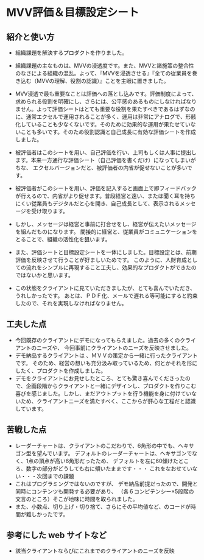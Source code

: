 # MVV評価＆目標設定シート

## 紹介と使い方

  - 組織課題を解決するプロダクトを作りました。
  
  - 組織課題の主なものは、MVVの浸透度です。また、MVVと諸施策の整合性のなさによる組織の混乱。よって、『MVVを浸透させる』『全ての従業員を巻き込む（MVVの理解、役割の認識）』ことを主眼に置きました。
  
  - MVV浸透で最も重要なことは評価への落とし込みです。評価制度によって、求められる役割を明確にし、さらには、公平感のあるものにしなければなりません。よって評価シートはとても重要な役割を果たすべきであるはずなのに、通常エクセルで運用されることが多く、運用は非常にアナログで、形骸化していることも少なくないです。そのために効果的な運用が果たせていないことも多いです。そのため役割認識と自己成長に有効な評価シートを作成しました。

  - 被評価者はこのシートを用い、自己評価を行い、上司もしくは人事に提出します。本来一方通行な評価シート（自己評価を書くだけ）になってしまいがちな、
エクセルバージョンだと、被評価者の内省が促せないことが多いです。

  - 被評価者がこのシートを用い、評価を記入すると画面上で即フィードバックが行えるので、内省がより促せます。普段経営と遠い、または聞く耳を持ちにくい従業員もデジタルだと心を開き、自己成長として、表示されるメッセージを受け取ります。

  - しかし、メッセージは経営と事前に打合せをし、経営が伝えたいメッセージを組んだものになります。
  間接的に経営と、従業員がコミュニケーションをとることで、組織の活性化を狙います。

  - また、評価シートと目標設定シートを一体にしました。目標設定とは、前期評価を反映させて行うことが好ましいためです。
  このように、人財育成としての流れをシンプルに再現すること工夫し、効果的なプロダクトができたのではないかと思います。
  
  - この状態をクライアントに見ていただきましたが、とても喜んでいただき、うれしかったです。
  あとは、ＰＤＦ化、メールで遅れる等可能にすると約束したので、それを実現しなければなりません。


## 工夫した点

  - 今回既存のクライアントにデモになってもらえました。過去の多くのクライアントのニーズや、
  今回事前にクライアントのニーズを反映させました。
  - デモ納品するクライアントは 、ＭＶＶの策定から一緒に行ったクライアントです。
  そのため、経営の想いも充分汲み取っているため、何とかそれを形にしたく、プロダクトを作成しました。
  - デモをクライアントにお見せしたところ、とても驚き喜んでくださったので、企画段階からクライアントと一緒にデザインし、プロダクトを作りこむ喜びを感じました。しかし、まだアウトプットを行う機能を身に付けていないため、クライアントニーズを満たすべく、ここからが肝心な工程だと認識しています。

## 苦戦した点

  - レーダーチャートは、クライアントのこだわりで、6角形の中でも、ヘキサゴン型を望んでいます。
  デフォルトのレーダーチャートは、ヘキサゴンでなく、1点の頂点が高い6角形だったため、
  デフォルトを左に60傾けたところ、数字の部分がどうしても右に傾いたままです・・・
  これをなおせていない・・・次回までの課題
  - これはプログラミングではないのですが、 デモ納品前提だったので、開発と同時にコンテンツも開発する必要があり、  （各６コンピテンシー×5段階の文言のところ）そこが地味に時間を取られました。
  - また、小数点、切り上げ・切り捨て、さらにその平均値など、のコードが時間が難しかったです。


## 参考にした web サイトなど

  - 該当クライアントならびにこれまでのクライアントのニーズを反映
